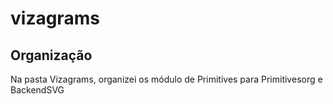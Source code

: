 # vizagrams

## Organização 

Na pasta Vizagrams, organizei os módulo de Primitives para Primitivesorg e BackendSVG

